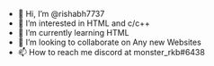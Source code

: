 - 👋 Hi, I’m @rishabh7737
- 👀 I’m interested in HTML and c/c++
- 🌱 I’m currently learning HTML
- 💞️ I’m looking to collaborate on Any new Websites
- 📫 How to reach me discord at monster_rkb#6438

<!---
rishabh7737/rishabh7737 is a ✨ special ✨ repository because its `README.md` (this file) appears on your GitHub profile.
You can click the Preview link to take a look at your changes.
--->
